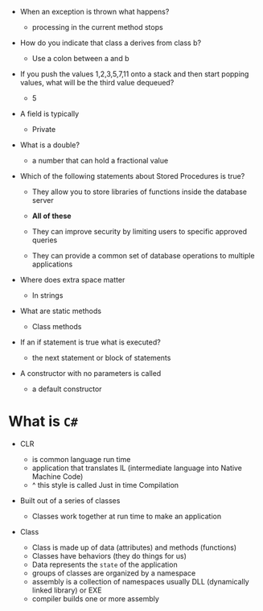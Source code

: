 * When an exception is thrown what happens?
  * processing in the current method stops

* How do you indicate that class a derives from class b?
  * Use a colon between a and b

* If you push the values 1,2,3,5,7,11 onto a stack and then start popping values, what will be the third value dequeued?
  * 5

* A field is typically 
  * Private

* What is a double?
  * a number that can hold a  fractional value

* Which of the following statements about Stored Procedures is true?
  * They allow you to store libraries of functions inside the database server

  *  **All of these**

  *  They can improve security by limiting users to specific approved queries

  *  They can provide a common set of database operations to multiple applications

* Where does extra space matter
  * In strings

* What are static methods
  * Class methods

* If an if statement is true what is executed?
  * the next statement or block of statements

* A constructor with no parameters is called
  * a default constructor

# What is `C#`

* CLR 
  * is common language run time
  * application that translates IL (intermediate language into Native Machine Code)
  * ^ this style is called Just in time Compilation

* Built out of a series of classes
  * Classes work together at run time to make an application 

* Class
  * Class is made up of data (attributes) and methods (functions)
  * Classes have behaviors (they do things for us)
  * Data represents the `state` of the application  
  * groups of classes are organized by a namespace
  * assembly is a collection of namespaces usually DLL (dynamically linked library) or EXE
  * compiler builds one or more assembly
